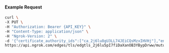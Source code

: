 <!-- Code generated for API Clients. DO NOT EDIT. -->

#### Example Request

```bash
curl \
-X PUT \
-H "Authorization: Bearer {API_KEY}" \
-H "Content-Type: application/json" \
-H "Ngrok-Version: 2" \
-d '{"certificate_authority_ids":["ca_2j6lu8gU3LL74JEiCQsMzxIHVHj"],"enabled":true}' \
https://api.ngrok.com/edges/tls/edgtls_2j6lu5pI7fiDaXanOB3YBypDrww/mutual_tls
```
